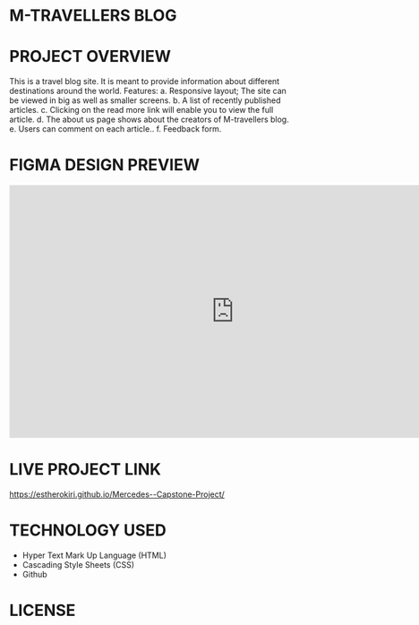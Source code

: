 # M-TRAVELLERS BLOG

# PROJECT OVERVIEW
This is a travel blog site. It is meant to provide information about different destinations around the world.
Features:
a. Responsive layout; The site can be viewed in big as well as smaller screens.
b. A list of recently published articles.
c. Clicking on the read more link will enable you to view the full article.
d. The about us page shows about the creators of M-travellers blog.
e. Users can comment on each article..
f. Feedback form.

# FIGMA DESIGN PREVIEW

<iframe style="border: 1px solid rgba(0, 0, 0, 0.1);" width="800" height="450" src="https://www.figma.com/embed?embed_host=share&url=https%3A%2F%2Fwww.figma.com%2Ffile%2FYiFUZUOfGg239nYVMxSqIx%2FTravel-Blog%3Ftype%3Ddesign%26node-id%3D17%253A8%26mode%3Ddesign%26t%3DqbWsQXcEEMhM18TL-1" allowfullscreen></iframe>

# LIVE PROJECT LINK

https://estherokiri.github.io/Mercedes--Capstone-Project/ 

# TECHNOLOGY USED
- Hyper Text Mark Up Language (HTML)
- Cascading Style Sheets (CSS)
- Github

# LICENSE
